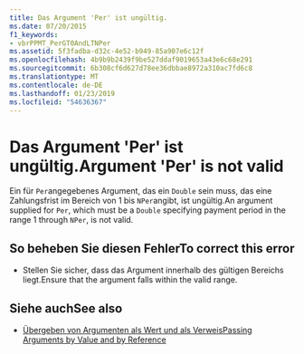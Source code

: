 ```yaml
---
title: Das Argument 'Per' ist ungültig.
ms.date: 07/20/2015
f1_keywords:
- vbrPPMT_PerGT0AndLTNPer
ms.assetid: 5f3fadba-d32c-4e52-b949-85a907e6c12f
ms.openlocfilehash: 4b9b9b2439f9be527ddaf9019653a43e6c68e291
ms.sourcegitcommit: 6b308cf6d627d78ee36dbbae8972a310ac7fd6c8
ms.translationtype: MT
ms.contentlocale: de-DE
ms.lasthandoff: 01/23/2019
ms.locfileid: "54636367"
---
```

# <a name="argument-per-is-not-valid"></a><span data-ttu-id="857fc-102">Das Argument 'Per' ist ungültig.</span><span class="sxs-lookup"><span data-stu-id="857fc-102">Argument 'Per' is not valid</span></span>
<span data-ttu-id="857fc-103">Ein für `Per`angegebenes Argument, das ein `Double` sein muss, das eine Zahlungsfrist im Bereich von 1 bis `NPer`angibt, ist ungültig.</span><span class="sxs-lookup"><span data-stu-id="857fc-103">An argument supplied for `Per`, which must be a `Double` specifying payment period in the range 1 through `NPer`, is not valid.</span></span>  
  
## <a name="to-correct-this-error"></a><span data-ttu-id="857fc-104">So beheben Sie diesen Fehler</span><span class="sxs-lookup"><span data-stu-id="857fc-104">To correct this error</span></span>  
  
-   <span data-ttu-id="857fc-105">Stellen Sie sicher, dass das Argument innerhalb des gültigen Bereichs liegt.</span><span class="sxs-lookup"><span data-stu-id="857fc-105">Ensure that the argument falls within the valid range.</span></span>  
  
## <a name="see-also"></a><span data-ttu-id="857fc-106">Siehe auch</span><span class="sxs-lookup"><span data-stu-id="857fc-106">See also</span></span>


- [<span data-ttu-id="857fc-107">Übergeben von Argumenten als Wert und als Verweis</span><span class="sxs-lookup"><span data-stu-id="857fc-107">Passing Arguments by Value and by Reference</span></span>](../../visual-basic/programming-guide/language-features/procedures/passing-arguments-by-value-and-by-reference.md)
